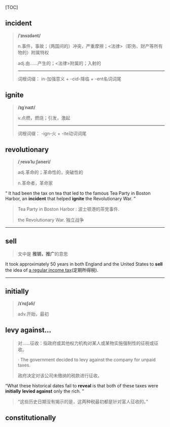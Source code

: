 [TOC]

## incident

> **/ˈɪnsɪdənt/**
>
> n.事件，事故；（两国间的）冲突，严重摩擦；<法律>（职务、财产等所有物的）附属特权
>
> adj.由……产生的；<法律>附属的；入射的
>
> ---
>
> 词根词缀： in-加强意义 + -cid-降临 + -ent名词词尾

## ignite

> **/ɪɡˈnaɪt/**
>
> v.点燃，燃烧；引发，激起
>
> ---
>
> 词根词缀： -ign-火 + -ite动词词尾

## revolutionary

> **/ˌrevəˈluːʃəneri/**
>
> adj.革命的；革命性的，突破性的
>
> n.革命者，革命家

“ It had been the tax on tea that led to the famous Tea Party in Boston Harbor, an **incident** that helped **ignite** the Revolutionary War. ”

> Tea Party in Boston Harbor : 波士顿港的茶党事件.
>
> the Revolutionary War. 独立战争

---

## sell

> 文中是 **推销，推广**的意思

It took approximately 50 years in both England and the United States to **sell** the idea of <u>a regular income tax</u>(定期所得税).

---

## initially

> **/ɪˈnɪʃəli/**
>
> adv.开始，最初

## levy against...

> 对......征收：指政府或其他权力机构对某人或某物实施强制性的征税或征收。
>
> · The government decided to levy against the company for unpaid taxes.
>
> 政府决定对该公司未缴纳的税款进行征收。

“What these historical dates fail to **reveal** is that both of these taxes were **initially** **levied against** only the rich. ”

> “这些历史日期没有揭示的是，这两种税最初都是针对富人征收的。”

## constitutionally

